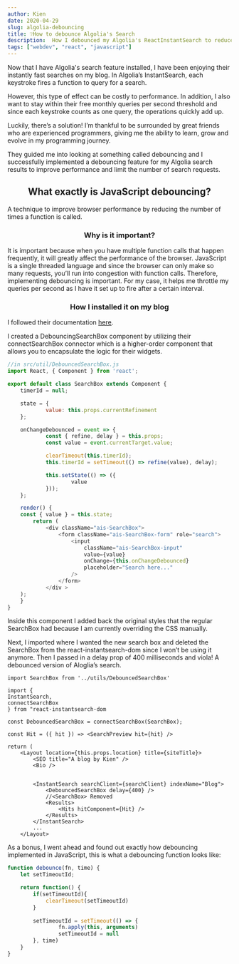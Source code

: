 ```yaml
---
author: Kien
date: 2020-04-29
slug: algolia-debouncing
title: ❔How to debounce Algolia's Search
description:  How I debounced my Algolia's ReactInstantSearch to reduce the number of operations being called to Algolia. What is JavaScript debouncing?
tags: ["webdev", "react", "javascript"]
---
```

Now that I have Algolia's search feature installed, I have been enjoying their instantly fast searches on my blog. In Algolia’s InstantSearch, each keystroke fires a function to query for a search.

However, this type of effect can be costly to performance. In addition, I also want to stay within their free monthly queries per second threshold and since each keystroke counts as one query, the operations quickly add up.

Luckily, there’s a solution! I’m thankful to be surrounded by great friends who are experienced programmers, giving me the ability to learn, grow and evolve in my programming journey. 

They guided me into looking at something called debouncing and I successfully implemented a debouncing feature for my Algolia search results to improve performance and limit the number of search requests.

## <center> What exactly is JavaScript debouncing? </center>

A technique to improve browser performance by reducing the number of times a function is called.

### <center> Why is it important? </center>
It is important because when you have multiple function calls that happen frequently, it will greatly affect the performance of the browser. JavaScript is a single threaded language and since the browser can only make so many requests, you’ll run into congestion with function calls.
Therefore, implementing debouncing is important. For my case, it helps me throttle my queries per second as I have it set up to fire after a certain interval.


### <center> How I installed it on my blog </center>

I followed their documentation <a href="https://www.algolia.com/doc/guides/building-search-ui/going-further/improve-performance/react/#debouncing" target="_blank">here</a>.

I created a DebouncingSearchBox component by utilizing their connectSearchBox connector which is a higher-order component that allows you to encapsulate the logic for their widgets.

```JavaScript
//in src/util/DebouncedSearchBox.js
import React, { Component } from 'react';

export default class SearchBox extends Component {
	timerId = null;

	state = {
			value: this.props.currentRefinement
	};

	onChangeDebounced = event => {
			const { refine, delay } = this.props;
			const value = event.currentTarget.value;

			clearTimeout(this.timerId);
			this.timerId = setTimeout(() => refine(value), delay);

			this.setState(() => ({
					value
			}));
	};

	render() {
	const { value } = this.state;
		return (
			<div className="ais-SearchBox">
				<form className="ais-SearchBox-form" role="search">
					<input
						className="ais-SearchBox-input"
						value={value}
						onChange={this.onChangeDebounced}
						placeholder="Search here..."
					/>
				</form>
			</div >
	);
	}
}

```

Inside this component I added back the original styles that the regular SearchBox had because I am currently overriding the CSS manually.

Next, I imported where I wanted the new search box and deleted the SearchBox from the react-instantsearch-dom since I won’t be using it anymore. Then I passed in a delay prop of 400 milliseconds and viola! A debounced version of Aloglia’s search.

```JSX
import SearchBox from '../utils/DebouncedSearchBox'

import {
InstantSearch,
connectSearchBox
} from "react-instantsearch-dom

const DebouncedSearchBox = connectSearchBox(SearchBox);

const Hit = ({ hit }) => <SearchPreview hit={hit} />

return (
	<Layout location={this.props.location} title={siteTitle}>
		<SEO title="A blog by Kien" />
		<Bio />


		<InstantSearch searchClient={searchClient} indexName="Blog">
			<DebouncedSearchBox delay={400} />
			//<SearchBox> Removed
			<Results>
				<Hits hitComponent={Hit} />
			</Results>
		</InstantSearch>
		...
	</Layout>
```
As a bonus, I went ahead and found out exactly how debouncing implemented in JavaScript, this is what a debouncing function looks like:

```JavaScript
function debounce(fn, time) {
	let setTimeoutId;

	return function() {
		if(setTimeoutId){ 
			clearTimeout(setTimeoutId)
		}
			
		setTimeoutId = setTimeout(() => {
				fn.apply(this, arguments)
				setTimeoutId = null
		}, time)
	}
}
```








